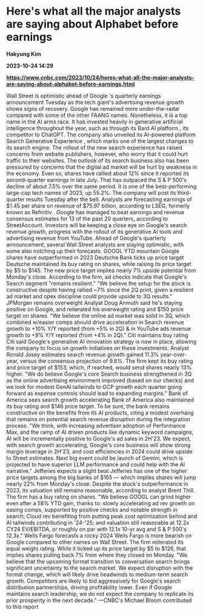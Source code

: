 # Here's what all the major analysts are saying about Alphabet before earnings
**Hakyung Kim**

**2023-10-24 14:29**

**https://www.cnbc.com/2023/10/24/heres-what-all-the-major-analysts-are-saying-about-alphabet-before-earnings.html**

Wall Street is optimistic ahead of Google 's quarterly earnings announcement Tuesday as the tech giant's advertising revenue growth shows signs of recovery. Google has remained more under-the-radar compared with some of the other FAANG names. Nonetheless, it is a top name in the AI arms race. It has invested heavily in generative artificial intelligence throughout the year, such as through its Bard AI platform , its competitor to ChatGPT. The company also unveiled its AI-powered platform Search Generative Experience , which marks one of the largest changes to its search engine. The rollout of the new search experience has raised concerns from website publishers, however, who worry that it could hurt traffic to their websites. The outlook of its search business also has been pressured by concerns that the digital ad market will be hurt by weakness in the economy. Even so, shares have rallied about 12% since it reported its second-quarter earnings in late July. That has outpaced the S & P 500's decline of about 7.5% over the same period. It is one of the best-performing large-cap tech names of 2023, up 55.2%. The company will post its third-quarter results Tuesday after the bell. Analysts are forecasting earnings of $1.45 per share on revenue of $75.97 billion, according to LSEG, formerly known as Refinitiv . Google has managed to beat earnings and revenue consensus estimates for 13 of the past 20 quarters, according to StreetAccount. Investors will be keeping a close eye on Google's search revenue growth, progress with the rollout of its generative AI tools and advertising revenue from YouTube. Ahead of Google's quarterly announcement, several Wall Street analysts are staying optimistic, with some also notching up their forecasts. GOOGL YTD mountain Google shares have outperformed in 2023 Deutsche Bank ticks up price target Deutsche maintained its buy rating on shares, while raising its price target by $5 to $145. The new price target implies nearly 7% upside potential from Monday's close. According to the firm, ad checks indicate that Google's Search segment "remains resilient." "We believe the setup for the stock is constructive despite having rallied ~7% since the 2Q print, given a resilient ad market and opex discipline could provide upside to 3Q results." JPMorgan remains overweight Analyst Doug Anmuth said he's staying positive on Google, and reiterated his overweight rating and $150 price target on shares. "We believe the online ad market was solid in 3Q, which combined w/easier comps should drive acceleration in Search revenue growth to +10% Y/Y reported (from +5% in 2Q) & in YouTube ads revenue growth to +9% Y/Y reported (from +4% in 2Q)." Citi maintains buy rating Citi said Google's generative AI innovation strategy is now in place, allowing the company to focus on growth initiatives on these investments. Analyst Ronald Josey estimates search revenue growth gained 11.3% year-over-year, versus the consensus projection of 9.6%. The firm kept its buy rating and price target of $153, which, if reached, would send shares nearly 13% higher. "We do believe Google's core Search business strengthened in 3Q as the online advertising environment improved (based on our checks) and we look for modest GenAI tailwinds to GCP growth each quarter going forward as expense controls should lead to expanding margins." Bank of America sees search growth accelerating Bank of America also maintained its buy rating and $146 price target. To be sure, the bank remains constructive on the benefits from its AI products, citing a modest overhang that remains on potential search revenue disruption during the integration process. "We think, with increasing advertiser adoption of Performance Max, and the ramp of AI driven products like dynamic keyword campaigns, AI will be incrementally positive to Google's ad sales in 2H'23. We expect, with search growth accelerating, Google's core business will show strong margin leverage in 2H'23, and cost efficiencies in 2024 could drive upside to Street estimates. Next big event could be launch of Gemini, which is projected to have superior LLM performance and could help with the AI narrative." Jefferies expects a slight beat Jefferies has one of the higher price targets among the big banks of $165 — which implies shares will jump nearly 22% from Monday's close. Despite the stock's outperformance in 2023, its valuation still remains reasonable, according to analyst Brent Thill. The firm has a buy rating on shares. "We believe GOOGL can grind higher even after a 58% YTD gain, thanks to: slowly accelerating ad rev growth on easing comps, supported by positive checks and notable strength in search; Cloud rev benefiting from putting peak cost optimization behind and AI tailwinds contributing in '24-'25; and valuation still reasonable at 12.2x CY24 EV/EBITDA, or roughly on par with 12.1x 10-yr avg and S & P 500's 12.3x." Wells Fargo forecasts a rocky 2024 Wells Fargo is more bearish on Google compared to other names on Wall Street. The firm reiterated its equal weight rating. While it ticked up its price target by $5 to $126, that implies shares pulling back 7% from where they closed on Monday. "We believe that the upcoming format transition to conversation search brings significant uncertainty to the search market. We expect disruption with the format change, which will likely drive headwinds to medium-term search growth. Competitors are likely to bid aggressively for Google's search distribution partnerships, driving profitability lower. Even if Google maintains search leadership, we do not expect the company to replicate its prior prosperity in the next decade." —CNBC's Michael Bloom contributed to this report